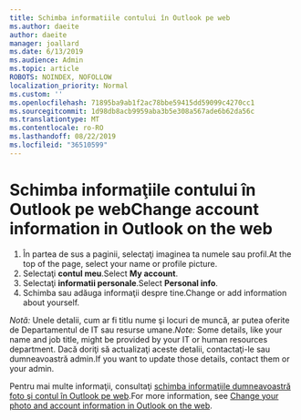 ```yaml
---
title: Schimba informatiile contului în Outlook pe web
ms.author: daeite
author: daeite
manager: joallard
ms.date: 6/13/2019
ms.audience: Admin
ms.topic: article
ROBOTS: NOINDEX, NOFOLLOW
localization_priority: Normal
ms.custom: ''
ms.openlocfilehash: 71895ba9ab1f2ac78bbe59415dd59099c4270cc1
ms.sourcegitcommit: 1d98db8acb9959aba3b5e308a567ade6b62da56c
ms.translationtype: MT
ms.contentlocale: ro-RO
ms.lasthandoff: 08/22/2019
ms.locfileid: "36510599"
---
```

# <a name="change-account-information-in-outlook-on-the-web"></a><span data-ttu-id="470a3-102">Schimba informaţiile contului în Outlook pe web</span><span class="sxs-lookup"><span data-stu-id="470a3-102">Change account information in Outlook on the web</span></span>

1. <span data-ttu-id="470a3-103">În partea de sus a paginii, selectaţi imaginea ta numele sau profil.</span><span class="sxs-lookup"><span data-stu-id="470a3-103">At the top of the page, select your name or profile picture.</span></span>
1. <span data-ttu-id="470a3-104">Selectaţi **contul meu**.</span><span class="sxs-lookup"><span data-stu-id="470a3-104">Select **My account**.</span></span>
1. <span data-ttu-id="470a3-105">Selectaţi **informatii personale**.</span><span class="sxs-lookup"><span data-stu-id="470a3-105">Select **Personal info**.</span></span>
1. <span data-ttu-id="470a3-106">Schimba sau adăuga informaţii despre tine.</span><span class="sxs-lookup"><span data-stu-id="470a3-106">Change or add information about yourself.</span></span>

<span data-ttu-id="470a3-107">*Notă:* Unele detalii, cum ar fi titlu nume şi locuri de muncă, ar putea oferite de Departamentul de IT sau resurse umane.</span><span class="sxs-lookup"><span data-stu-id="470a3-107">*Note:* Some details, like your name and job title, might be provided by your IT or human resources department.</span></span> <span data-ttu-id="470a3-108">Dacă doriţi să actualizaţi aceste detalii, contactaţi-le sau dumneavoastră admin.</span><span class="sxs-lookup"><span data-stu-id="470a3-108">If you want to update those details, contact them or your admin.</span></span>

<span data-ttu-id="470a3-109">Pentru mai multe informaţii, consultaţi [schimba informaţiile dumneavoastră foto şi contul în Outlook pe web](https://support.office.com/article/b2dbb289-851d-4bed-93c3-3e136f5659ec).</span><span class="sxs-lookup"><span data-stu-id="470a3-109">For more information, see [Change your photo and account information in Outlook on the web](https://support.office.com/article/b2dbb289-851d-4bed-93c3-3e136f5659ec).</span></span>